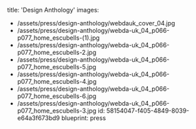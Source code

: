 title: 'Design Anthology'
images:
  - /assets/press/design-anthology/webdauk_cover_04.jpg
  - /assets/press/design-anthology/webda-uk_04_p066-p077_home_escubells-(1).jpg
  - /assets/press/design-anthology/webda-uk_04_p066-p077_home_escubells-2.jpg
  - /assets/press/design-anthology/webda-uk_04_p066-p077_home_escubells-5.jpg
  - /assets/press/design-anthology/webda-uk_04_p066-p077_home_escubells-4.jpg
  - /assets/press/design-anthology/webda-uk_04_p066-p077_home_escubells-6.jpg
  - /assets/press/design-anthology/webda-uk_04_p066-p077_home_escubells-3.jpg
id: 58154047-f405-4849-8039-e64a3f673bd9
blueprint: press
